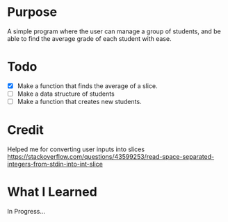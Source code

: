 # Purpose
A simple program where the user can manage a group of students, and be able to find the average grade of each student with ease.
# Todo

- [x] Make a function that finds the average of a slice.
- [ ] Make a data structure of students
- [ ] Make a function that creates new students.

# Credit
Helped me for converting user inputs into slices
https://stackoverflow.com/questions/43599253/read-space-separated-integers-from-stdin-into-int-slice

# What I Learned
In Progress...
